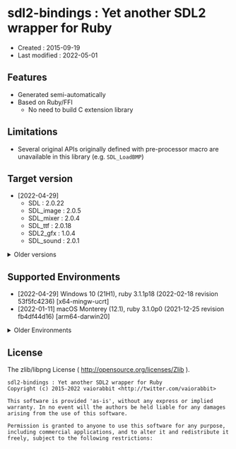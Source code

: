 <!-- -*- mode:markdown; coding:utf-8; -*- -->

# sdl2-bindings : Yet another SDL2 wrapper for Ruby #

*   Created : 2015-09-19
*   Last modified : 2022-05-01

## Features ##

*   Generated semi-automatically
*   Based on Ruby/FFI
    *   No need to build C extension library

## Limitations ##

*   Several original APIs originally defined with pre-processor macro are unavailable in this library (e.g. `SDL_LoadBMP`)

## Target version ##

*   [2022-04-29]
    *   SDL : 2.0.22
    *   SDL_image : 2.0.5
    *   SDL_mixer : 2.0.4
    *   SDL_ttf : 2.0.18
    *   SDL2_gfx : 1.0.4
    *   SDL_sound : 2.0.1

<details>
<summary>Older versions</summary>

*   [2015-09-19] SDL 2.0.3
*   [2016-04-03] SDL 2.0.4
*   [2019-08-31] SDL 2.0.10
*   [2020-03-22] SDL 2.0.12
*   [2020-12-27] SDL 2.0.14
*   [2021-08-12] SDL 2.0.16
*   [2021-12-02] SDL 2.0.18
*   [2022-03-28]
    *   SDL : 2.0.20
    *   SDL_image : 2.0.5
    *   SDL_mixer : 2.0.4
    *   SDL_ttf : 2.0.18
    *   SDL2_gfx : 1.0.4
    *   SDL_sound : 2.0.1

</details>

## Supported Environments ##

*   [2022-04-29] Windows 10 (21H1), ruby 3.1.1p18 (2022-02-18 revision 53f5fc4236) [x64-mingw-ucrt]
*   [2022-01-11] macOS Monterey (12.1), ruby 3.1.0p0 (2021-12-25 revision fb4df44d16) [arm64-darwin20]

<details>
<summary>Older Environments</summary>

*   [2022-02-12] Windows 10 (21H1), ruby 3.1.0p0 (2021-12-25 revision fb4df44d16) [x64-mingw-ucrt]
*   [2021-12-02] macOS Big Sur (11.6), ruby 3.0.2p107 (2021-07-07 revision 0db68f0233) [arm64-darwin20]
*   [2021-08-12] macOS Big Sur (11.5), ruby 3.0.1p64 (2021-04-05 revision 0fb782ee38) [arm64-darwin20]
*   [2020-12-27] macOS Big Sur (11.0.1), ruby 3.0.0p0 (2020-12-25 revision 95aff21468) [arm64-darwin20]
*   [2016-04-03] Mac OS X 10.11.4, ruby 2.3.0p0 (2015-12-25 revision 53290) [x86_64-darwin15]
*   [2015-09-19] Mac OS X 10.10.5, ruby 2.2.3p173 (2015-08-18 revision 51636) [x86_64-darwin14]

</details>

## License ##

The zlib/libpng License ( http://opensource.org/licenses/Zlib ).

    sdl2-bindings : Yet another SDL2 wrapper for Ruby
    Copyright (c) 2015-2022 vaiorabbit <http://twitter.com/vaiorabbit>

    This software is provided 'as-is', without any express or implied
    warranty. In no event will the authors be held liable for any damages
    arising from the use of this software.

    Permission is granted to anyone to use this software for any purpose,
    including commercial applications, and to alter it and redistribute it
    freely, subject to the following restrictions:
